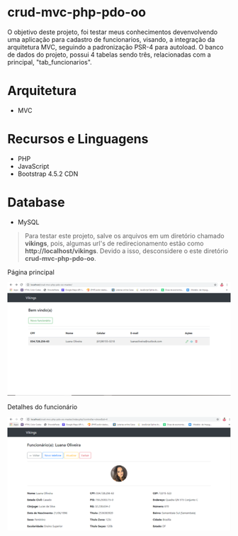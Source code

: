 # crud-mvc-php-pdo-oo
O objetivo deste projeto, foi testar meus conhecimentos devenvolvendo uma aplicação para cadastro de funcionarios, visando, a integração da arquitetura
 MVC, seguindo a padronização PSR-4 para autoload. 
O banco de dados do projeto, possui 4 tabelas sendo três, relacionadas com a principal, "tab_funcionarios".

# Arquitetura
- MVC

# Recursos e Linguagens
- PHP
- JavaScript
- Bootstrap 4.5.2 CDN

# Database
- MySQL
> Para testar este projeto, salve os arquivos em um diretório chamado **vikings**, pois, algumas url's de redirecionamento estão como **http://localhost/vikings**. Devido a isso, desconsidere o este diretório **crud-mvc-php-pdo-oo**.

Página principal

![Página principal](https://github.com/cicerodevs/crud-mvc-php-pdo-oo/blob/master/public/images/vikings-cap.PNG)

Detalhes do funcionário

![Página detalhes](https://github.com/cicerodevs/crud-mvc-php-pdo-oo/blob/master/public/images/vikings-show.PNG)
